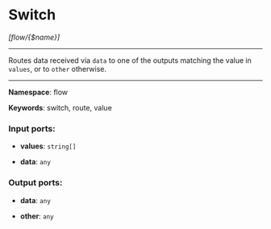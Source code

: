 # Switch

_[flow/{$name}]_

---

Routes data received via `data` to one of the outputs matching the value in `values`, or to `other` otherwise.

---

__Namespace__: flow

__Keywords__: switch, route, value

### Input ports:

* __values__: ` string[] `


* __data__: ` any `

### Output ports:

* __data__: ` any `


* __other__: ` any `

